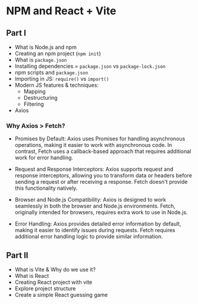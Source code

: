 # NPM and React + Vite

## Part I

- What is Node.js and npm
- Creating an npm project (`npm init`)
- What is `package.json`
- Installing dependencies
= `package.json` vs `package-lock.json`
- npm scripts and `package.json`
- Importing in JS: `require()` vs `import()`
- Modern JS features & techniques:
    - Mapping
    - Destructuring
    - Filtering
- Axios

### Why Axios > Fetch?

- Promises by Default: Axios uses Promises for handling asynchronous operations, making it easier to work with asynchronous code. In contrast, Fetch uses a callback-based approach that requires additional work for error handling.

- Request and Response Interceptors: Axios supports request and response interceptors, allowing you to transform data or headers before sending a request or after receiving a response. Fetch doesn't provide this functionality natively.
 
- Browser and Node.js Compatibility: Axios is designed to work seamlessly in both the browser and Node.js environments. Fetch, originally intended for browsers, requires extra work to use in Node.js.

- Error Handling: Axios provides detailed error information by default, making it easier to identify issues during requests. Fetch requires additional error handling logic to provide similar information.


## Part II

- What is Vite & Why do we use it?
- What is React
- Creating React project with vite
- Explore project structure
- Create a simple React guessing game